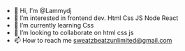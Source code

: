 - 👋 Hi, I’m @Lammydj
- 👀 I’m interested in frontend dev. Html Css JS Node React
- 🌱 I’m currently learning Css
- 💞️ I’m looking to collaborate on html css js 
- 📫 How to reach me sweatzbeatzunlimited@gmail.com

<!---
Lammydj/Lammydj is a ✨ special ✨ repository because its `README.md` (this file) appears on your GitHub profile.
You can click the Preview link to take a look at your changes.
--->
